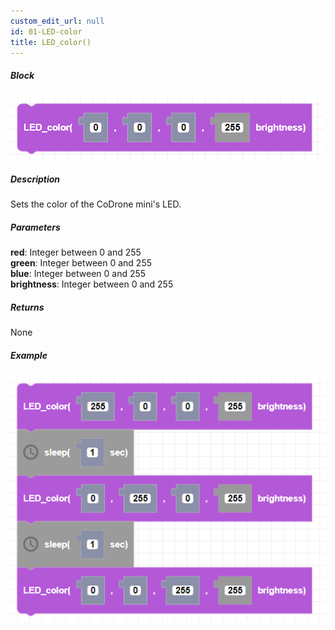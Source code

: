 ```yaml
---
custom_edit_url: null
id: 01-LED-color
title: LED_color()
---
```


##### Block

![LED color image](LEDcolor.png)

##### Description

Sets the color of the CoDrone mini's LED.

##### Parameters
**red**: Integer between 0 and 255 <br /> 
**green**: Integer between 0 and 255 <br /> 
**blue**: Integer between 0 and 255 <br /> 
**brightness**: Integer between 0 and 255 <br /> 

##### Returns

None

##### Example

![LED color example](LEDcolor_example.png)
